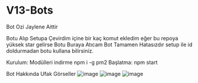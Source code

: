 # V13-Bots

Bot Ozi Jaylene Aittir

Botu Alıp Setupa Çevirdim içine bir kaç komut ekledim eğer bu repoya yüksek star gelirse Botu Buraya Atıcam
Bot Tamamen Hatasızdır setup ile id doldurmadan botu kullana bilirsiniz.

Kurulum: Modülleri indirme npm i -g pm2 Başlatma: npm start

Bot Hakkında Ufak Görseller
![image](https://cdn.discordapp.com/attachments/1018742179046363157/1034722193193586698/setup_kurulum.png)
![image](https://cdn.discordapp.com/attachments/1018742179046363157/1034722602951905340/kurulum_liste.png)
![image](https://cdn.discordapp.com/attachments/1018742179046363157/1034723015663038495/setup.png)
